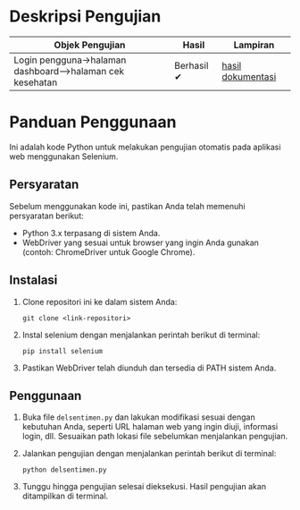 # Deskripsi Pengujian

| Objek Pengujian | Hasil      | Lampiran                                                      |
| --------------- | ---------- | ------------------------------------------------------------- |
| Login pengguna->halaman dashboard-->halaman cek kesehatan  | Berhasil ✔ | [hasil dokumentasi](<./Laporan Hasil Dokumentasi_Rizkyria A.P.Hutabarat_1214023.pdf>) |

# Panduan Penggunaan

Ini adalah kode Python untuk melakukan pengujian otomatis pada aplikasi web menggunakan Selenium.

## Persyaratan

Sebelum menggunakan kode ini, pastikan Anda telah memenuhi persyaratan berikut:

- Python 3.x terpasang di sistem Anda.
- WebDriver yang sesuai untuk browser yang ingin Anda gunakan (contoh: ChromeDriver untuk Google Chrome).

## Instalasi

1. Clone repositori ini ke dalam sistem Anda:

   ```
   git clone <link-repositori>
   ```

2. Instal selenium dengan menjalankan perintah berikut di terminal:

   ```
   pip install selenium
   ```

3. Pastikan WebDriver telah diunduh dan tersedia di PATH sistem Anda.

## Penggunaan

1. Buka file `delsentimen.py` dan lakukan modifikasi sesuai dengan kebutuhan Anda, seperti URL halaman web yang ingin diuji, informasi login, dll. Sesuaikan path lokasi file sebelumkan menjalankan pengujian.

2. Jalankan pengujian dengan menjalankan perintah berikut di terminal:

   ```
   python delsentimen.py
   ```

3. Tunggu hingga pengujian selesai dieksekusi. Hasil pengujian akan ditampilkan di terminal.